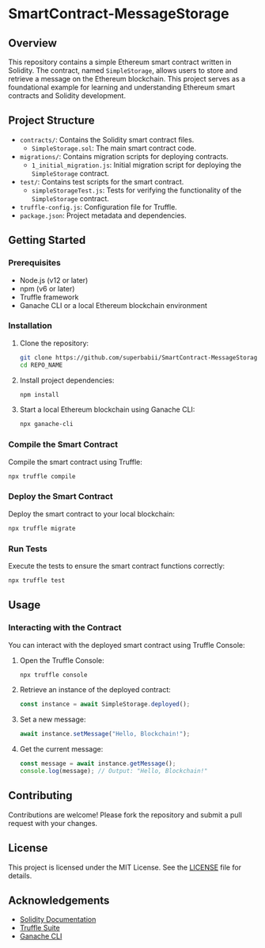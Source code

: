 # SmartContract-MessageStorage

## Overview

This repository contains a simple Ethereum smart contract written in Solidity. The contract, named `SimpleStorage`, allows users to store and retrieve a message on the Ethereum blockchain. This project serves as a foundational example for learning and understanding Ethereum smart contracts and Solidity development.

## Project Structure

- `contracts/`: Contains the Solidity smart contract files.
  - `SimpleStorage.sol`: The main smart contract code.
- `migrations/`: Contains migration scripts for deploying contracts.
  - `1_initial_migration.js`: Initial migration script for deploying the `SimpleStorage` contract.
- `test/`: Contains test scripts for the smart contract.
  - `simpleStorageTest.js`: Tests for verifying the functionality of the `SimpleStorage` contract.
- `truffle-config.js`: Configuration file for Truffle.
- `package.json`: Project metadata and dependencies.

## Getting Started

### Prerequisites

- Node.js (v12 or later)
- npm (v6 or later)
- Truffle framework
- Ganache CLI or a local Ethereum blockchain environment

### Installation

1. Clone the repository:

    ```bash
    git clone https://github.com/superbabii/SmartContract-MessageStorage.git
    cd REPO_NAME
    ```

2. Install project dependencies:

    ```bash
    npm install
    ```

3. Start a local Ethereum blockchain using Ganache CLI:

    ```bash
    npx ganache-cli
    ```

### Compile the Smart Contract

Compile the smart contract using Truffle:

```bash
npx truffle compile
```

### Deploy the Smart Contract

Deploy the smart contract to your local blockchain:

```bash
npx truffle migrate
```

### Run Tests

Execute the tests to ensure the smart contract functions correctly:

```bash
npx truffle test
```

## Usage

### Interacting with the Contract

You can interact with the deployed smart contract using Truffle Console:

1. Open the Truffle Console:

    ```bash
    npx truffle console
    ```

2. Retrieve an instance of the deployed contract:

    ```javascript
    const instance = await SimpleStorage.deployed();
    ```

3. Set a new message:

    ```javascript
    await instance.setMessage("Hello, Blockchain!");
    ```

4. Get the current message:

    ```javascript
    const message = await instance.getMessage();
    console.log(message); // Output: "Hello, Blockchain!"
    ```

## Contributing

Contributions are welcome! Please fork the repository and submit a pull request with your changes.

## License

This project is licensed under the MIT License. See the [LICENSE](LICENSE) file for details.

## Acknowledgements

- [Solidity Documentation](https://docs.soliditylang.org/)
- [Truffle Suite](https://www.trufflesuite.com/)
- [Ganache CLI](https://www.trufflesuite.com/ganache)
```
